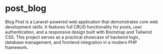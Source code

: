 # post_blog
 Blog Post is a Laravel-powered web application that demonstrates core web development skills. It features full CRUD functionality for posts, user authentication, and a responsive design built with Bootstrap and Tailwind CSS. This project serves as a practical showcase of backend logic, database management, and frontend integration in a modern PHP framework.
